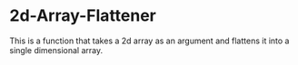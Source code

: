 # 2d-Array-Flattener
This is a function that takes a 2d array as an argument and flattens it into a single dimensional array.
